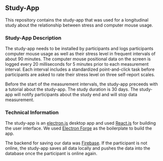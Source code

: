 ## Study-App

This repository contains the study-app that was used for a longitudinal study about the relationship between stress and 
computer mouse usage.

### Study-App Description

The study-app needs to be installed by participants and logs participants computer mouse usage as well as their stress 
level in frequent intervals of about 90 minutes. The computer mouse positional data on the screen
is logged every 20 milliseconds for 5 minutes prior to each measurement interval. Each interval includes
a standardized point-and-click task before participants are  asked to rate their stress level on three self-report scales.

Before the start of the measurement intervals, the study-app preceeds with a tutorial about the study-app.
The study duration is 30 days. The study-app will notify participants about the study end and will stop data measurement.

### Technical Information

The study-app is an [electron.js](https://www.electronjs.org/) desktop app and used [React.js](https://reactjs.org/) for 
building the user interface. We used [Electron Forge](https://www.electronforge.io/) as the boilerplate to build the app.

The backend for saving our data was [Firebase](https://firebase.google.com/). If the participant is not online, the study-app
saves all data locally and pushes the data into the database once the participant is online again.

